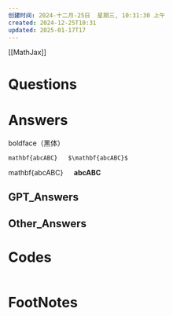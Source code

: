 ```yaml
---
创建时间: 2024-十二月-25日  星期三, 10:31:30 上午
created: 2024-12-25T10:31
updated: 2025-01-17T17
---
```

[[MathJax]]
# Questions


# Answers
boldface（黑体）

    mathbf{abcABC}   $\mathbf{abcABC}$

mathbf{abcABC}   $\mathbf{abcABC}$
## GPT_Answers


## Other_Answers


# Codes

```python

```



# FootNotes